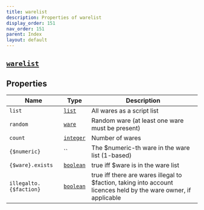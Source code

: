 ```yaml
---
title: warelist
description: Properties of warelist
display_order: 151
nav_order: 151
parent: Index
layout: default
---
```


##  [`warelist`](./warelist.html) 
## Properties
| Name | Type | Description |
|------|------|-------------|
| `list` | [`list`](./list.html) | All wares as a script list |
| `random` | [`ware`](./ware.html) | Random ware (at least one ware must be present) |
| `count` | [`integer`](./integer.html) | Number of wares |
| `{$numeric}` | `` | The $numeric-th ware in the ware list (1-based) |
| `{$ware}.exists` | [`boolean`](./boolean.html) | true iff $ware is in the ware list |
| `illegalto.{$faction}` | [`boolean`](./boolean.html) | true iff there are wares illegal to $faction, taking into account licences held by the ware owner, if applicable |



